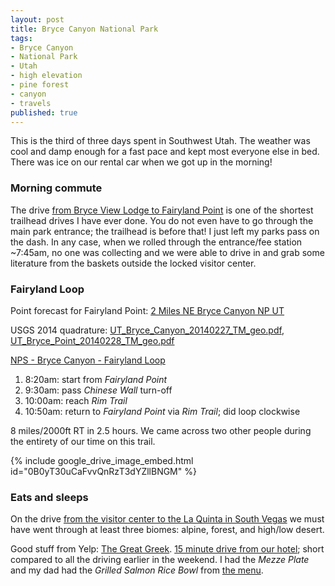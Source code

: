 ```yaml
---
layout: post
title: Bryce Canyon National Park
tags:
- Bryce Canyon
- National Park
- Utah
- high elevation
- pine forest
- canyon
- travels
published: true
---
```

This is the third of three days spent in Southwest Utah.
The weather was cool and damp enough for a fast pace and kept most everyone else in bed.
There was ice on our rental car when we got up in the morning!

### Morning commute
The drive [from Bryce View Lodge to Fairyland Point](https://goo.gl/maps/84thT)
is one of the shortest trailhead drives I have ever done. You do not even have
to go through the main park entrance; the trailhead is before that! I just left
my parks pass on the dash. In any case, when we rolled through the
entrance/fee station ~7:45am, no one was collecting and we were able to drive
in and grab some literature from the baskets outside the locked visitor center.

### Fairyland Loop
Point forecast for Fairyland Point: [2 Miles NE Bryce Canyon NP UT](http://forecast.weather.gov/MapClick.php?lat=37.6493507&lon=-112.1477046)

USGS 2014 quadrature: [UT_Bryce_Canyon_20140227_TM_geo.pdf](https://drive.google.com/open?id=0B0yT30uCaFvvYlVMZnF0dm1UZWc),
[UT_Bryce_Point_20140228_TM_geo.pdf](https://drive.google.com/open?id=0B0yT30uCaFvvRlRmdVRxVFhwZ1U)

[NPS - Bryce Canyon - Fairyland Loop](http://www.nps.gov/brca/planyourvisit/fairylandloop.htm)

1. 8:20am: start from _Fairyland Point_
2. 9:30am: pass _Chinese Wall_ turn-off
3. 10:00am: reach _Rim Trail_
4. 10:50am: return to _Fairyland Point_ via _Rim Trail_; did loop clockwise

8 miles/2000ft RT in 2.5 hours. We came across two other people during the
entirety of our time on this trail.

{% include google_drive_image_embed.html id="0B0yT30uCaFvvQnRzT3dYZllBNGM" %}

### Eats and sleeps
On the drive
[from the visitor center to the La Quinta in South Vegas](https://goo.gl/maps/eQ909)
we must have went through at least three biomes: alpine, forest, and high/low desert.

Good stuff from Yelp: [The Great Greek](http://www.yelp.com/biz/the-great-greek-henderson).
[15 minute drive from our hotel](https://goo.gl/maps/sS6Dj);
short compared to all the driving earlier in the weekend.
I had the _Mezze Plate_ and my dad had the _Grilled Salmon Rice Bowl_ from
[the menu](http://thegreatgreekgrill.com/menu.html).
